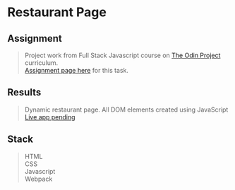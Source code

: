 # Restaurant Page

## Assignment

> Project work from Full Stack Javascript course on [The Odin Project](https://www.theodinproject.com) curriculum.  
> [Assignment page here](https://www.theodinproject.com/paths/full-stack-javascript/courses/javascript/lessons/restaurant-page) for this task.

## Results

> Dynamic restaurant page. All DOM elements created using JavaScript  [Live app pending]()

## Stack

> HTML  
> CSS  
> Javascript  
> Webpack
